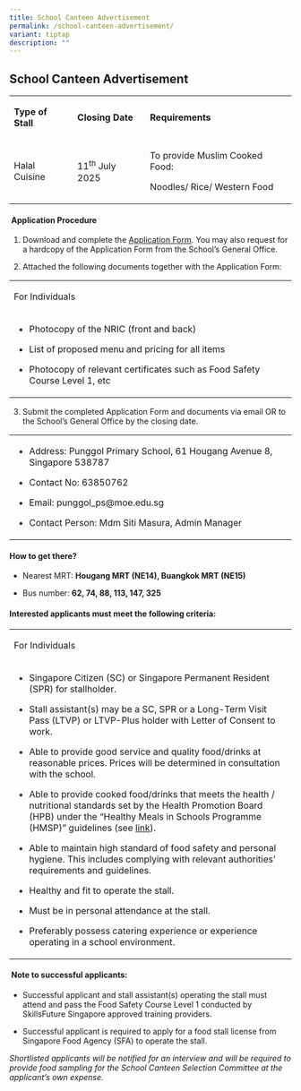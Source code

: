 ```yaml
---
title: School Canteen Advertisement
permalink: /school-canteen-advertisement/
variant: tiptap
description: ""
---
```

<h2><strong>School Canteen Advertisement</strong></h2>
<table style="minWidth: 75px">
<colgroup>
<col>
<col>
<col>
</colgroup>
<tbody>
<tr>
<td rowspan="1" colspan="1">
<p><strong>Type of Stall</strong>
</p>
</td>
<td rowspan="1" colspan="1">
<p><strong>Closing Date</strong>
</p>
</td>
<td rowspan="1" colspan="1">
<p><strong>Requirements</strong>
</p>
</td>
</tr>
<tr>
<td rowspan="1" colspan="1">
<p>Halal Cuisine</p>
</td>
<td rowspan="1" colspan="1">
<p>11<sup>th</sup> July 2025</p>
</td>
<td rowspan="1" colspan="1">
<p>To provide Muslim Cooked Food:</p>
<p>Noodles/ Rice/ Western Food</p>
</td>
</tr>
</tbody>
</table>
<h4><strong>&nbsp;Application Procedure</strong></h4>
<ol data-tight="true" class="tight">
<li>
<p>Download and complete the <a href="/files/General/Application_for_Canteen_Stall_Form_BF7.pdf" rel="noopener noreferrer nofollow" target="_blank">Application Form</a>.
You may also request for a hardcopy of the Application Form from the School’s
General Office.</p>
</li>
</ol>
<ol start="2" data-tight="true" class="tight">
<li>
<p>Attached the following documents together with the Application Form:</p>
</li>
</ol>
<table style="minWidth: 25px">
<colgroup>
<col>
</colgroup>
<tbody>
<tr>
<td rowspan="1" colspan="1">
<p>For Individuals</p>
</td>
</tr>
<tr>
<td rowspan="1" colspan="1">
<ul data-tight="true" class="tight">
<li>
<p>Photocopy of the NRIC (front and back)</p>
</li>
<li>
<p>List of proposed menu and pricing for all items</p>
</li>
<li>
<p>Photocopy of relevant certificates such as Food Safety Course Level 1,
etc</p>
</li>
</ul>
</td>
</tr>
</tbody>
</table>
<ol start="3" data-tight="true" class="tight">
<li>
<p>Submit the completed Application Form and documents via email OR to the
School’s General Office by the closing date.</p>
</li>
</ol>
<table style="minWidth: 25px">
<colgroup>
<col>
</colgroup>
<tbody>
<tr>
<td rowspan="1" colspan="1">
<ul data-tight="true" class="tight">
<li>
<p>Address: Punggol Primary School, 61 Hougang Avenue 8, Singapore 538787</p>
</li>
<li>
<p>Contact No: 63850762</p>
</li>
<li>
<p>Email: punggol_ps@moe.edu.sg</p>
</li>
<li>
<p>Contact Person: Mdm Siti Masura, Admin Manager</p>
</li>
</ul>
</td>
</tr>
</tbody>
</table>
<h4><strong>How to get there?</strong></h4>
<ul data-tight="true" class="tight">
<li>
<p>Nearest MRT: <strong>Hougang MRT (NE14), Buangkok MRT (NE15)</strong>
</p>
</li>
<li>
<p>Bus number: <strong>62, 74, 88, 113, 147, 325</strong>
</p>
</li>
</ul>
<h4><strong>Interested applicants must meet the following criteria:</strong></h4>
<table style="minWidth: 25px">
<colgroup>
<col>
</colgroup>
<tbody>
<tr>
<td rowspan="1" colspan="1">
<p>For Individuals</p>
</td>
</tr>
<tr>
<td rowspan="1" colspan="1">
<ul data-tight="true" class="tight">
<li>
<p>Singapore Citizen (SC) or Singapore Permanent Resident (SPR) for stallholder.</p>
</li>
<li>
<p>Stall assistant(s) may be a SC, SPR or a Long-Term Visit Pass (LTVP) or
LTVP-Plus holder with Letter of Consent to work.</p>
</li>
<li>
<p>Able to provide good service and quality food/drinks at reasonable prices.
Prices will be determined in consultation with the school.</p>
</li>
<li>
<p>Able to provide cooked food/drinks&nbsp;that meets the health / nutritional
standards set by the Health Promotion Board (HPB) under the “Healthy Meals
in Schools Programme (HMSP)” guidelines (see&nbsp;<a href="https://www.hpb.gov.sg/schools/school-programmes/healthy-meals-in-schools-programme" rel="noopener noreferrer nofollow" target="_blank">link</a>).</p>
</li>
<li>
<p>Able to maintain high standard of food safety and personal hygiene. This
includes complying with relevant authorities’ requirements and guidelines.</p>
</li>
<li>
<p>Healthy and fit to operate the stall.</p>
</li>
<li>
<p>Must be in personal attendance at the stall.</p>
</li>
<li>
<p>Preferably possess catering experience or experience operating in a school
environment.</p>
</li>
</ul>
</td>
</tr>
</tbody>
</table>
<h4><strong>&nbsp;Note to successful applicants:</strong></h4>
<ul data-tight="true" class="tight">
<li>
<p>Successful applicant and stall assistant(s) operating the stall must attend
and pass the Food Safety Course Level 1 conducted by SkillsFuture Singapore
approved training providers.</p>
</li>
<li>
<p>Successful applicant is required to apply for a food stall license from
Singapore Food Agency (SFA) to operate the stall.</p>
</li>
</ul>
<p><em>Shortlisted applicants will be notified for an interview and will be required to provide food sampling for the School Canteen Selection Committee at the applicant’s own expense.</em>
</p>